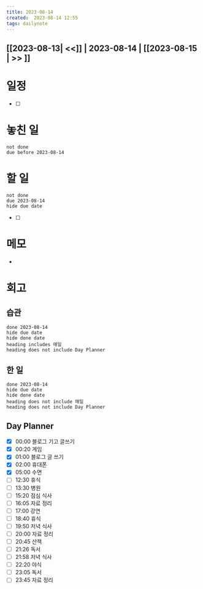 ```yaml
---
title: 2023-08-14
created:  2023-08-14 12:55
tags: dailynote
---
```

## [[2023-08-13| <<]] | 2023-08-14 | [[2023-08-15 | >> ]]

# 일정
- [ ] 
# 놓친 일
```tasks 
not done 
due before 2023-08-14 
```

# 할 일
```tasks 
not done 
due 2023-08-14 
hide due date
```
- [ ] 

# 메모
- 

# 회고
## 습관
```tasks 
done 2023-08-14
hide due date
hide done date
heading includes 매일
heading does not include Day Planner
```

## 한 일
```tasks 
done 2023-08-14 
hide due date
hide done date
heading does not include 매일
heading does not include Day Planner
```

## Day Planner
- [x] 00:00 블로그 기고 글쓰기
- [x] 00:20 게임
- [x] 01:00 블로그 글 쓰기
- [x] 02:00 휴대폰
- [x] 05:00 수면
- [ ] 12:30 휴식
- [ ] 13:30 병원
- [ ] 15:20 점심 식사
- [ ] 16:05 자료 정리
- [ ] 17:00 강연
- [ ] 18:40 휴식
- [ ] 19:50 저녁 식사
- [ ] 20:00 자료 정리
- [ ] 20:45 산책
- [ ] 21:26 독서
- [ ] 21:58 저녁 식사
- [ ] 22:20 야식
- [ ] 23:05 독서
- [ ] 23:45 자료 정리
